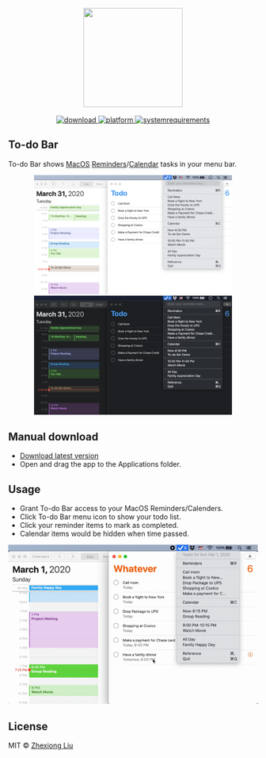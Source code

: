 <p align="center">
	<img width="200" height="200" margin-right="100%" src="https://github.com/ZhexiongLiu/TodoBar/blob/master/code/To-do%20Bar/Assets.xcassets/AppIcon.appiconset/1024.png?raw=true">
</p>
<p align="center">
<a href="https://github.com/ZhexiongLiu/TodoBar/blob/master/TodoBar/releases/latest">
 		<img src="https://img.shields.io/badge/download-latest-brightgreen.svg" alt="download">
	<a href="https://img.shields.io/badge/platform-macOS-lightgrey.svg">
 		<img src="https://img.shields.io/badge/platform-macOS-lightgrey.svg" alt="platform">
	</a>
	<a href="https://img.shields.io/badge/requirements-macOS High Sierra+-ff69b4.svg">
 		<img src="https://img.shields.io/badge/requirements-macOS High Sierra+-ff69b4.svg" alt="systemrequirements">
	</a>
</p>

## To-do Bar
To-do Bar shows [MacOS](https://www.apple.com/macos/) [Reminders](https://support.apple.com/guide/reminders/)/[Calendar](https://support.apple.com/guide/calendar/) tasks in your menu bar.

<p align="center">
	<img width="400" src="img/screen1.png">
	<img width="400" src="img/screen2.png">
</p>


## Manual download

* [Download latest version](https://github.com/ZhexiongLiu/TodoBar/releases/latest)
* Open and drag the app to the Applications folder.

## Usage

* Grant To-do Bar access to your MacOS Reminders/Calenders.
* Click To-do Bar menu icon to show your todo list.
* Click your reminder items to mark as completed.
* Calendar items would be hidden when time passed.

<p align="center">
	<img src="img/tutorial.gif">
</p>


## License

MIT &copy; [Zhexiong Liu](https://github.com/ZhexiongLiu)
